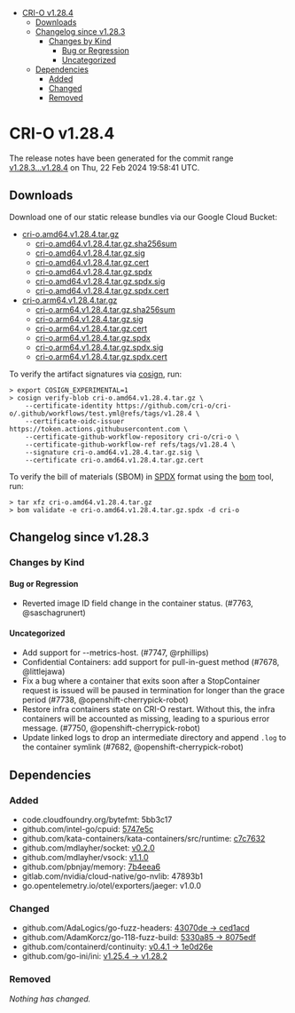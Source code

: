 - [CRI-O v1.28.4](#cri-o-v1284)
  - [Downloads](#downloads)
  - [Changelog since v1.28.3](#changelog-since-v1283)
    - [Changes by Kind](#changes-by-kind)
      - [Bug or Regression](#bug-or-regression)
      - [Uncategorized](#uncategorized)
  - [Dependencies](#dependencies)
    - [Added](#added)
    - [Changed](#changed)
    - [Removed](#removed)

# CRI-O v1.28.4

The release notes have been generated for the commit range
[v1.28.3...v1.28.4](https://github.com/cri-o/cri-o/compare/v1.28.3...v1.28.4) on Thu, 22 Feb 2024 19:58:41 UTC.

## Downloads

Download one of our static release bundles via our Google Cloud Bucket:

- [cri-o.amd64.v1.28.4.tar.gz](https://storage.googleapis.com/cri-o/artifacts/cri-o.amd64.v1.28.4.tar.gz)
  - [cri-o.amd64.v1.28.4.tar.gz.sha256sum](https://storage.googleapis.com/cri-o/artifacts/cri-o.amd64.v1.28.4.tar.gz.sha256sum)
  - [cri-o.amd64.v1.28.4.tar.gz.sig](https://storage.googleapis.com/cri-o/artifacts/cri-o.amd64.v1.28.4.tar.gz.sig)
  - [cri-o.amd64.v1.28.4.tar.gz.cert](https://storage.googleapis.com/cri-o/artifacts/cri-o.amd64.v1.28.4.tar.gz.cert)
  - [cri-o.amd64.v1.28.4.tar.gz.spdx](https://storage.googleapis.com/cri-o/artifacts/cri-o.amd64.v1.28.4.tar.gz.spdx)
  - [cri-o.amd64.v1.28.4.tar.gz.spdx.sig](https://storage.googleapis.com/cri-o/artifacts/cri-o.amd64.v1.28.4.tar.gz.spdx.sig)
  - [cri-o.amd64.v1.28.4.tar.gz.spdx.cert](https://storage.googleapis.com/cri-o/artifacts/cri-o.amd64.v1.28.4.tar.gz.spdx.cert)
- [cri-o.arm64.v1.28.4.tar.gz](https://storage.googleapis.com/cri-o/artifacts/cri-o.arm64.v1.28.4.tar.gz)
  - [cri-o.arm64.v1.28.4.tar.gz.sha256sum](https://storage.googleapis.com/cri-o/artifacts/cri-o.arm64.v1.28.4.tar.gz.sha256sum)
  - [cri-o.arm64.v1.28.4.tar.gz.sig](https://storage.googleapis.com/cri-o/artifacts/cri-o.arm64.v1.28.4.tar.gz.sig)
  - [cri-o.arm64.v1.28.4.tar.gz.cert](https://storage.googleapis.com/cri-o/artifacts/cri-o.arm64.v1.28.4.tar.gz.cert)
  - [cri-o.arm64.v1.28.4.tar.gz.spdx](https://storage.googleapis.com/cri-o/artifacts/cri-o.arm64.v1.28.4.tar.gz.spdx)
  - [cri-o.arm64.v1.28.4.tar.gz.spdx.sig](https://storage.googleapis.com/cri-o/artifacts/cri-o.arm64.v1.28.4.tar.gz.spdx.sig)
  - [cri-o.arm64.v1.28.4.tar.gz.spdx.cert](https://storage.googleapis.com/cri-o/artifacts/cri-o.arm64.v1.28.4.tar.gz.spdx.cert)

To verify the artifact signatures via [cosign](https://github.com/sigstore/cosign), run:

```console
> export COSIGN_EXPERIMENTAL=1
> cosign verify-blob cri-o.amd64.v1.28.4.tar.gz \
    --certificate-identity https://github.com/cri-o/cri-o/.github/workflows/test.yml@refs/tags/v1.28.4 \
    --certificate-oidc-issuer https://token.actions.githubusercontent.com \
    --certificate-github-workflow-repository cri-o/cri-o \
    --certificate-github-workflow-ref refs/tags/v1.28.4 \
    --signature cri-o.amd64.v1.28.4.tar.gz.sig \
    --certificate cri-o.amd64.v1.28.4.tar.gz.cert
```

To verify the bill of materials (SBOM) in [SPDX](https://spdx.org) format using the [bom](https://sigs.k8s.io/bom) tool, run:

```console
> tar xfz cri-o.amd64.v1.28.4.tar.gz
> bom validate -e cri-o.amd64.v1.28.4.tar.gz.spdx -d cri-o
```

## Changelog since v1.28.3

### Changes by Kind

#### Bug or Regression
 - Reverted image ID field change in the container status. (#7763, @saschagrunert)

#### Uncategorized
 - Add support for --metrics-host. (#7747, @rphillips)
 - Confidential Containers: add support for pull-in-guest method (#7678, @littlejawa)
 - Fix a bug where a container that exits soon after a StopContainer request is issued will be paused in termination for longer than the grace period (#7738, @openshift-cherrypick-robot)
 - Restore infra containers state on CRI-O restart. Without this, the infra containers will be accounted as missing, leading to a spurious error message. (#7750, @openshift-cherrypick-robot)
 - Update linked logs to drop an intermediate directory and append `.log` to the container symlink (#7682, @openshift-cherrypick-robot)

## Dependencies

### Added
- code.cloudfoundry.org/bytefmt: 5bb3c17
- github.com/intel-go/cpuid: [5747e5c](https://github.com/intel-go/cpuid/tree/5747e5c)
- github.com/kata-containers/kata-containers/src/runtime: [c7c7632](https://github.com/kata-containers/kata-containers/src/runtime/tree/c7c7632)
- github.com/mdlayher/socket: [v0.2.0](https://github.com/mdlayher/socket/tree/v0.2.0)
- github.com/mdlayher/vsock: [v1.1.0](https://github.com/mdlayher/vsock/tree/v1.1.0)
- github.com/pbnjay/memory: [7b4eea6](https://github.com/pbnjay/memory/tree/7b4eea6)
- gitlab.com/nvidia/cloud-native/go-nvlib: 47893b1
- go.opentelemetry.io/otel/exporters/jaeger: v1.0.0

### Changed
- github.com/AdaLogics/go-fuzz-headers: [43070de → ced1acd](https://github.com/AdaLogics/go-fuzz-headers/compare/43070de...ced1acd)
- github.com/AdamKorcz/go-118-fuzz-build: [5330a85 → 8075edf](https://github.com/AdamKorcz/go-118-fuzz-build/compare/5330a85...8075edf)
- github.com/containerd/continuity: [v0.4.1 → 1e0d26e](https://github.com/containerd/continuity/compare/v0.4.1...1e0d26e)
- github.com/go-ini/ini: [v1.25.4 → v1.28.2](https://github.com/go-ini/ini/compare/v1.25.4...v1.28.2)

### Removed
_Nothing has changed._
